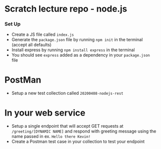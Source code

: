 # Scratch lecture repo - node.js

### Set Up
- Create a JS file called `index.js`
- Generate the `package.json` file by running `npm init` in the terminal (accept all defaults)
- Install express by running `npm install express` in the terminal
- You should see `express` added as a dependency in your `package.json` file

# PostMan
- Setup a new test collection called `20200408-nodejs-rest`

# In your web service
- Setup a single endpoint that will accept GET requests at `/greeting/[DYNAMIC NAME]` and respond with greeting message using the name passed in ex. `Hello there Kevin!`
- Create a Postman test case in your collection to test your endpoint
